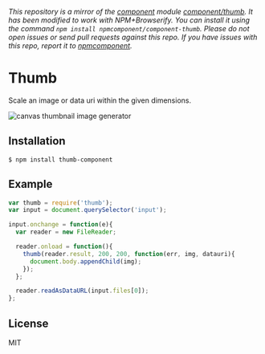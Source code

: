 *This repository is a mirror of the [component](http://component.io) module [component/thumb](http://github.com/component/thumb). It has been modified to work with NPM+Browserify. You can install it using the command `npm install npmcomponent/component-thumb`. Please do not open issues or send pull requests against this repo. If you have issues with this repo, report it to [npmcomponent](https://github.com/airportyh/npmcomponent).*

# Thumb

  Scale an image or data uri within the given dimensions.

  ![canvas thumbnail image generator](http://f.cl.ly/items/3V2X113N01042G1H0A1u/Screen%20Shot%202012-08-09%20at%2011.35.20%20AM.png)

## Installation

```
$ npm install thumb-component
```

## Example

```js
var thumb = require('thumb');
var input = document.querySelector('input');

input.onchange = function(e){
  var reader = new FileReader;

  reader.onload = function(){
    thumb(reader.result, 200, 200, function(err, img, datauri){
      document.body.appendChild(img);
    });
  };

  reader.readAsDataURL(input.files[0]);
};
```

## License

  MIT